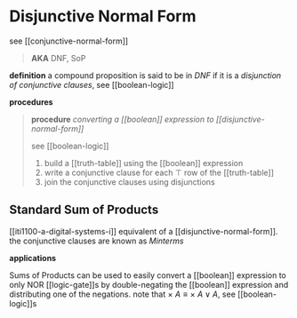 # Disjunctive Normal Form

see [[conjunctive-normal-form]]

> **AKA** DNF, SoP

**definition** a compound proposition is said to be in _DNF_ if it is a _disjunction of conjunctive clauses_, see [[boolean-logic]]

**procedures**

> **procedure** _converting a [[boolean]] expression to [[disjunctive-normal-form]]_
>
> see [[boolean-logic]]
>
> 1. build a [[truth-table]] using the [[boolean]] expression
> 2. write a conjunctive clause for each $\top$ row of the [[truth-table]]
> 3. join the conjunctive clauses using disjunctions

## Standard Sum of Products

[[iti1100-a-digital-systems-i]] equivalent of a [[disjunctive-normal-form]]. the conjunctive clauses are known as _Minterms_

**applications**

Sums of Products can be used to easily convert a [[boolean]] expression to only NOR [[logic-gate]]s by double-negating the [[boolean]] expression and distributing one of the negations. note that $\times\ A \equiv \times\ A \lor A$, see [[boolean-logic]]s
